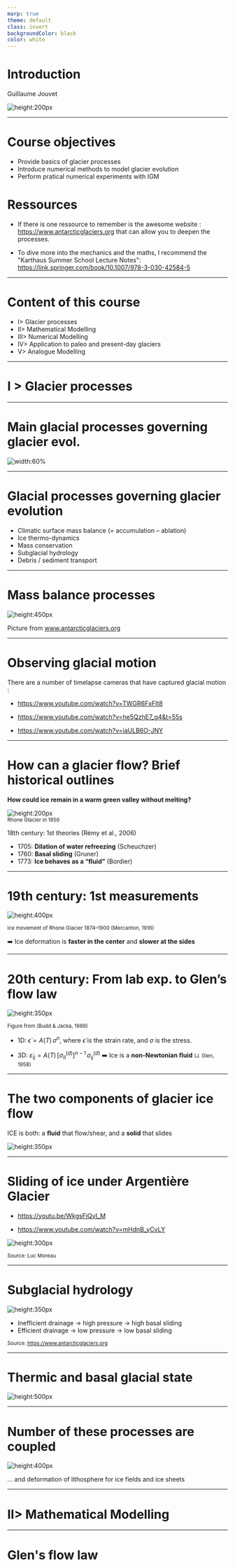 ```yaml
---
marp: true
theme: default
class: invert
backgroundColor: black
color: white
---
```


# Introduction

Guillaume Jouvet
   
![height:200px](fig/rhone-mod-lq.png)

---

# Course objectives

- Provide basics of glacier processes
- Introduce numerical methods to model glacier evolution
- Perform pratical numerical experiments with IGM

# Ressources

- If there is one ressource to remember is the awesome website : https://www.antarcticglaciers.org that can allow you to deepen the processes.

- To dive more into the mechanics and the maths, I recommend the "Karthaus Summer School Lecture Notes": 
https://link.springer.com/book/10.1007/978-3-030-42584-5

---

# Content of this course

- I> Glacier processes
- II> Mathematical Modelling
- III> Numerical Modelling
- IV> Application to paleo and present-day glaciers 
- V> Analogue Modelling
 
---

# I > Glacier processes  

---

# Main glacial processes governing glacier evol.

![width:60%](fig/scheme_glacier.png)
 
---

# Glacial processes governing glacier evolution
 
- Climatic surface mass balance (= accumulation – ablation)
- Ice thermo-dynamics  
- Mass conservation  
- Subglacial hydrology  
- Debris / sediment transport  

---

# Mass balance processes

![height:450px](https://www.antarcticglaciers.org/wp-content/uploads/2018/11/glaciers-as-a-system.png)

Picture from www.antarcticglaciers.org

---

# Observing glacial motion

There are a number of timelapse cameras that have captured glacial motion :

- https://www.youtube.com/watch?v=TWGR6FxFlt8

- https://www.youtube.com/watch?v=he5QzhE7_g4&t=55s

- https://www.youtube.com/watch?v=iaULB6O-JNY 

---

# How can a glacier flow?  Brief historical outlines

**How could ice remain in a warm green valley without melting?**

![height:200px](fig/gletsch-1856.jpg)  
<small>Rhone Glacier in 1856</small>

18th century: 1st theories (Rémy et al., 2006)  
- 1705: **Dilation of water refreezing** (Scheuchzer)  
- 1760: **Basal sliding** (Gruner)  
- 1773: **Ice behaves as a “fluid”** (Bordier)  

---

# 19th century: 1st measurements  


![height:400px](fig/mercanton.jpg)  

<small>Ice movement of Rhone Glacier 1874–1900 (Mercanton, 1916)</small>

➡️ Ice deformation is **faster in the center** and **slower at the sides**


---

# 20th century: From lab exp. to Glen’s flow law  

![height:350px](fig/stress-strain-BuddJacka1989.png)

<small>Figure from (Budd & Jacka, 1989)</small>

- 1D:  $\dot\epsilon = A(T)\,\sigma^n$, where $\dot\epsilon$ is the strain rate, and $\sigma$  is the stress.

- 3D: $\dot\varepsilon_{ij} = A(T)\,[\sigma^{(d)}_{II}]^{n-1}\,\sigma^{(d)}_{ij}$  ➡️ Ice is a **non-Newtonian fluid**  <small>(J. Glen, 1958)</small>

---

# The two components of glacier ice flow

ICE is both: a **fluid** that flow/shear, and a **solid** that slides

![height:350px](fig/shearing-sliding.png)

---


# Sliding of ice under Argentière Glacier  

- https://youtu.be/WkgsFiQvI_M

- https://www.youtube.com/watch?v=mHdnB_yCvLY

![height:300px](fig/argen1.JPG)

<small>Source: Luc Moreau</small>

---

# Subglacial hydrology

![height:350px](https://www.antarcticglaciers.org/wp-content/uploads/2015/06/surface_meltwater_glacier_bed.png)

- Inefficient drainage → high pressure → high basal sliding  
- Efficient drainage → low pressure → low basal sliding  

<small>Source: https://www.antarcticglaciers.org</small>

---

# Thermic and basal glacial state

![height:500px](fig/till.png)

---

# Number of these processes are coupled 

![height:400px](fig/scheme.png)

... and deformation of lithosphere for ice fields and ice sheets

---

# II> Mathematical Modelling

---
 
# Glen's flow law

<div style="display:flex;align-items:center;">
 
![height:350px](fig/stress-strain-BuddJacka1989.png)

- 1D:  $\dot\epsilon = A(T)\,\sigma^n$, where $\dot\epsilon$ is the strain rate, and $\sigma$  is the stress.

- 3D: $\dot\varepsilon_{ij} = A(T)\,[\sigma^{(d)}_{II}]^{n-1}\,\sigma^{(d)}_{ij}$  ➡️ Ice = non-Newtonian fluid  <small>(J. Glen, 1958), n=3</small>

---

# Ice dynamics equations & boundary conditions

![height:450px](fig/gl-equations.png)

Note that the ice flow speed is independent of time!


---

# Shallow Ice models (since glaciers are shallow)

| | |
|---|---|
| ![height:300px](fig/pic2.jpg) | ![height:300px](fig/pic1.jpg) |
| *source: G. Kappenberger* | *source: NASA* |
| Mountain glacier | Ice sheet |
| aspect ratio $\sim 1/10$ | aspect ratio $\sim 1/1000$ |

<br>
 
---

# Shallow Ice Approximation (SIA)

Most simple ice flow model, velocity given by formula ($n=3$):

$$
u(z) = \underbrace{\frac{-2A}{n+1}\left(\rho g \frac{\partial s}{\partial x}\right)^n
\left(H^{n+1}-(H-z)^{n+1}\right)}_{\text{deformation velocity}}
+ \underbrace{u_b}_{\text{sliding velocity}} \qquad (1)
$$

SIA is obtained by neglecting $\mathcal{O}(\epsilon^k)$,  
where $\epsilon$ is the aspect ratio.

**Valid for**: thin ice, inland ice sheets, wide glaciers.  
**Not valid for**: thick ice, ice domes, narrow glaciers, fast sliding.

---

# Shallow Ice Approximation (SIA)

![height:500px](fig/SIA-profile.png) 

---

# 2 (simplified) shallow ice models

- **SIA** (Shallow Ice Approximation) -> suitable for pure **Shearing**
- **SSA** (Shallow Shelf Approximation) -> suitable for pure **Sliding**


![height:450px](fig/sia-vs-ssa.png)

---

# Dynamics of marine ice sheets

![height:500px](fig/scheme-ice-shelf.png)

---

# Dynamics of the Antartica Ice Sheet

![height:350px](https://svs.gsfc.nasa.gov/vis/a000000/a003800/a003849/antarctica_flows_1_00120_1024x576.jpg)

*Ice flow field in Antarctica, the pink areas display the zone for the ice is the fastest over ice shelves (floating ice). Check a the [NASA website](https://svs.gsfc.nasa.gov/3849/) for animations.* Source: NASA.

---

# Connecting ice flow and mass conservation

Mass conservation: rate of change of thickness = surface mass balance (SMB)

![height:350px](fig/simple_glacierA.png)

$$\frac{dh}{dt}(x,t) = \frac{\partial h}{\partial t} + \frac{\partial}{\partial x} \left( \int_b^s u \, dz \right) = b \qquad (2) $$

---

# Ice sheet evolution equation

Combine SIA (1) with $n=3$, and no sliding with mass conservation equation (2) leads to a nonlinear diffusive equation (given here in 1D) that predicts the evolution of the geometry of an ice sheet:

$$ \frac{\partial h}{\partial t} = \frac{\partial}{\partial x}\left(D(h)\frac{\partial z}{\partial x}\right) + b(z), \qquad (3) $$

where D(h) is the dynamic diffusivity of the ice defined by

$$ D(h) = \frac{2A}{5} (\rho g)^3 h^5 \left(\frac{\partial z}{\partial x}\right)^2 \qquad (4) $$
 
---
 
# III > Numerical modelling  

---

# Need for a numerical glacier evolution model

Since the above equations are to complex to be solved analytically, we need a **numerical model** to approximate them.

 
  - Link to the course on [numerical modelling](https://jouvetg.github.io/modnum/).

  - 5 min video on glacier modelling : https://youtu.be/eJNIr_0zOyk

<figure style="text-align: center;"> 
    <img src="fig/rhone-mod.png" height="200" />  
</figure>
<sub> Numerically modelled retreat of Rhone Glacier from 1874 to 2100 (Jouvet and al., JCP, 2019)</sub>

---

# Glacier must be meshed/discretized ...

to resolve the equations numerically.

![height:400px](fig/MESH.png)

In practise, it is common to work with simplified (shallow) models.

---

# Transient glacier evolution computation

![height:600px](fig/algo.gif)

---

# Combining ice flow and mass balance models  

The above algorithm updates the glacier surface at each time step accounting for both: ice flow and surface mass balance

![height:400px](fig/velocity-smb-rhone.png)  


--- 

# Numerical models

- The SIA-based equations can solved in few lines of codes, see the last courses / exercices sheets of the course on [numerical modelling](https://jouvetg.github.io/modnum/), you may deepen this aspect with the [Karthaus Summer School Lecture Notes](https://link.springer.com/book/10.1007/978-3-030-42584-5)

- There are a number of open models developped by glaciology modeller community that solves ice flow equations with different level complexity such as [Elmer/Ice](https://elmerice.elmerfem.org/), [PISM](https://www.pism.io/), ISSM, CISM, OGGM, IcePack, ...

- Here we will use the "Instructed Glacier Model" ([IGM](https://igm-model.org/) developed at UNIL), which is a python-based glacier evolution model that uses Machine Learning (ML) and Graphics Processing Units (GPU) to acceleratehe code computations.

---

# IV > Present-day and paleo glacier applications  

---

# Modelling of the evolution of Aletsch Glacier

![height:300px](fig/aletsch.jpg)

<small>Key numbers: ~ 20 km long – 85 km² – 13 km³ </small>  

➡️ 1880–2010 : Model validation <small>(Jouvet and al., JOG 2010)</small>  
➡️ 2010–2100 : Multiple climate scenarios <small>(Jouvet & Huss, JOG 2019)</small>  


Check at the [simulation page](https://jouvetg.github.io/the-aletsch-glacier-module)


---

# Solving a cold case with glacier modelling!

![height:250px](fig/climbers2.jpg)
 
➡️ 1226: 4 mens vanish on the Great Aletsch Glacier
➡️ 2012: The remains of 3 of them ar found ~ 10 km downstream.

What caused the fate of the mountainers? 
Can glacier modelling help to estimate the vanishing place?

Want to know more ? Check at the [short film](https://youtu.be/cyKb-P3mwDk).


---
 
# Last Glacial Maximum in the Switzerland

![height:450px](fig/AIF-CH.png)

Can we reproduce this with a glacier model ?

---
 
## Paleo glacier modelling in the Alps with IGM

![height:370px](fig/AIF-leger-lq.png)
 
<sub>(Leger, Jouvet and al., Nature Com., 2025)   </sub>

Modelling last ice age glacier evolution in the Alps: https://youtu.be/IbLOFh3U9gI 
 
---

# Ice flow modelling for landscape evolution

... to model the alternance of ice flow-driven glacial (U) and fluvial (V) erosion.

![height:370px](fig/cordonnier_lq.png)

 
<sub>(Cordonnier, Jouvet et al., SIGGRAPH, 2023)</sub>

Simulation: https://youtu.be/xfk_J4VhdWA

---

# V > Analogue modelling

---

# The "glacier goo" experiment

https://uzh.mediaspace.cast.switch.ch/channel/Glacier-Goo-Experimente

![height:400px](fig/glacier-goo.png)

Credit: G. Vieli, A. Vieli, A. Linsbauer (UZH, 3G)
